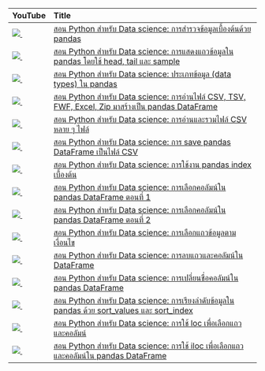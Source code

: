 | YouTube                                                                                                     | Title                                                                                                                                         |
|:------------------------------------------------------------------------------------------------------------|:----------------------------------------------------------------------------------------------------------------------------------------------|
| <a href=https://youtu.be/ciXCePAEvxE><img src=https://i.ytimg.com/vi/ciXCePAEvxE/mqdefault.jpg />&nbsp;</a> | <a href="https://youtu.be/ciXCePAEvxE">สอน Python สำหรับ Data science: การสำรวจข้อมูลเบื้องต้นด้วย pandas</a>                                        |
| <a href=https://youtu.be/7d-I9v2iO1k><img src=https://i.ytimg.com/vi/7d-I9v2iO1k/mqdefault.jpg />&nbsp;</a> | <a href="https://youtu.be/7d-I9v2iO1k">สอน Python สำหรับ Data science: การแสดงแถวข้อมูลใน pandas โดยใช้ head, tail และ sample</a>                 |
| <a href=https://youtu.be/JpaouEK59ss><img src=https://i.ytimg.com/vi/JpaouEK59ss/mqdefault.jpg />&nbsp;</a> | <a href="https://youtu.be/JpaouEK59ss">สอน Python สำหรับ Data science: ประเภทข้อมูล (data types) ใน pandas</a>                                   |
| <a href=https://youtu.be/71wHi9O0QUQ><img src=https://i.ytimg.com/vi/71wHi9O0QUQ/mqdefault.jpg />&nbsp;</a> | <a href="https://youtu.be/71wHi9O0QUQ">สอน Python สำหรับ Data science: การอ่านไฟล์ CSV, TSV, FWF, Excel, Zip มาสร้างเป็น pandas DataFrame</a>      |
| <a href=https://youtu.be/Ea3UcXdy7uY><img src=https://i.ytimg.com/vi/Ea3UcXdy7uY/mqdefault.jpg />&nbsp;</a> | <a href="https://youtu.be/Ea3UcXdy7uY">สอน Python สำหรับ Data science: การอ่านและรวมไฟล์ CSV หลาย ๆ ไฟล์</a>                                      |
| <a href=https://youtu.be/0TEbg9wTcx0><img src=https://i.ytimg.com/vi/0TEbg9wTcx0/mqdefault.jpg />&nbsp;</a> | <a href="https://youtu.be/0TEbg9wTcx0">สอน Python สำหรับ Data science: การ save pandas DataFrame เป็นไฟล์ CSV</a>                                |
| <a href=https://youtu.be/spCJLwi4emE><img src=https://i.ytimg.com/vi/spCJLwi4emE/mqdefault.jpg />&nbsp;</a> | <a href="https://youtu.be/spCJLwi4emE">สอน Python สำหรับ Data science: การใช้งาน pandas index เบื้องต้น</a>                                        |
| <a href=https://youtu.be/uvotRtVAT68><img src=https://i.ytimg.com/vi/uvotRtVAT68/mqdefault.jpg />&nbsp;</a> | <a href="https://youtu.be/uvotRtVAT68">สอน Python สำหรับ Data science: การเลือกคอลัมน์ใน pandas DataFrame ตอนที่ 1</a>                              |
| <a href=https://youtu.be/A9iqVNC35So><img src=https://i.ytimg.com/vi/A9iqVNC35So/mqdefault.jpg />&nbsp;</a> | <a href="https://youtu.be/A9iqVNC35So">สอน Python สำหรับ Data science: การเลือกคอลัมน์ใน pandas DataFrame ตอนที่ 2</a>                              |
| <a href=https://youtu.be/QS1-851VIhY><img src=https://i.ytimg.com/vi/QS1-851VIhY/mqdefault.jpg />&nbsp;</a> | <a href="https://youtu.be/QS1-851VIhY">สอน Python สำหรับ Data science: การเลือกแถวข้อมูลตามเงื่อนไข</a>                                             |
| <a href=https://youtu.be/_T9HUhE6XD4><img src=https://i.ytimg.com/vi/_T9HUhE6XD4/mqdefault.jpg />&nbsp;</a> | <a href="https://youtu.be/_T9HUhE6XD4">สอน Python สำหรับ Data science: การลบแถวและคอลัมน์ใน DataFrame</a>                                        |
| <a href=https://youtu.be/sZZkBpc_eo0><img src=https://i.ytimg.com/vi/sZZkBpc_eo0/mqdefault.jpg />&nbsp;</a> | <a href="https://youtu.be/sZZkBpc_eo0">สอน Python สำหรับ Data science: การเปลี่ยนชื่อคอลัมน์ใน pandas DataFrame</a>                                  |
| <a href=https://youtu.be/Wa2xatlpOsI><img src=https://i.ytimg.com/vi/Wa2xatlpOsI/mqdefault.jpg />&nbsp;</a> | <a href="https://youtu.be/Wa2xatlpOsI">สอน Python สำหรับ Data science: การเรียงลำดับข้อมูลใน pandas ด้วย sort_values และ sort_index</a>             |
| <a href=https://youtu.be/k5rjyOhG3kg><img src=https://i.ytimg.com/vi/k5rjyOhG3kg/mqdefault.jpg />&nbsp;</a> | <a href="https://youtu.be/k5rjyOhG3kg">สอน Python สำหรับ Data science: การใช้ loc เพื่อเลือกแถวและคอลัมน์</a>                                        |
| <a href=https://youtu.be/2mRwQ2_p0Ws><img src=https://i.ytimg.com/vi/2mRwQ2_p0Ws/mqdefault.jpg />&nbsp;</a> | <a href="https://youtu.be/2mRwQ2_p0Ws">สอน Python สำหรับ Data science: การใช้ iloc เพื่อเลือกแถวและคอลัมน์ใน pandas DataFrame</a>                    |
